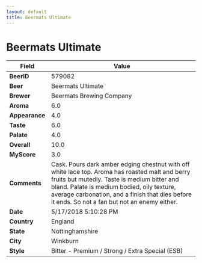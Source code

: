 ```yaml
---
layout: default
title: Beermats Ultimate
---
```


# Beermats Ultimate

| Field         | Value     |
|---------------|-----------|
| **BeerID** | 579082 |
| **Beer** | Beermats Ultimate |
| **Brewer** | Beermats Brewing Company |
| **Aroma** | 6.0 |
| **Appearance** | 4.0 |
| **Taste** | 6.0 |
| **Palate** | 4.0 |
| **Overall** | 10.0 |
| **MyScore** | 3.0 |
| **Comments** | Cask. Pours dark amber edging chestnut with off white lace top. Aroma has roasted malt and berry fruits but mutedly. Taste is medium bitter and bland. Palate is medium bodied, oily texture, average carbonation, and a finish that dies before it ends. So not a fan but not an enemy either. |
| **Date** | 5/17/2018 5:10:28 PM |
| **Country** | England |
| **State** | Nottinghamshire |
| **City** | Winkburn |
| **Style** | Bitter - Premium / Strong / Extra Special (ESB) |
